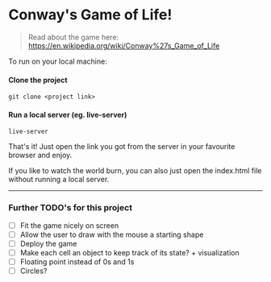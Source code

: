 # Conway's Game of Life!


> Read about the game here: https://en.wikipedia.org/wiki/Conway%27s_Game_of_Life

To run on your local machine:

#### Clone the project
~~~
git clone <project link>
~~~

#### Run a local server (eg. live-server)
~~~
live-server
~~~

That's it! Just open the link you got from the server in your favourite browser and enjoy.

If you like to watch the world burn, you can also just open the index.html file without running a local server.

---

### Further TODO's for this project


- [ ] Fit the game nicely on screen
- [ ] Allow the user to draw with the mouse a starting shape
- [ ] Deploy the game
- [ ] Make each cell an object to keep track of its state? + visualization
- [ ] Floating point instead of 0s and 1s
- [ ] Circles?